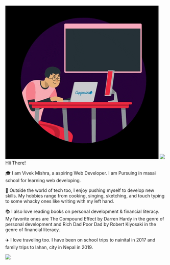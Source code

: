 ![Hello World](https://github.com/NatwarBHAI/image/raw/main/giphy.gif) <img src="https://github-readme-stats.vercel.app/api?username=NatwarBHAI&theme=highcontrast&show_icons=true&count_private=true">
Hii There!

🎓 I am Vivek Mishra, a aspiring Web Developer. I am Pursuing in masai school for learning web developing.

🎸 Outside the world of tech too, I enjoy pushing myself to develop new skills. My hobbies range from cooking, singing, sketching, and touch typing to some whacky ones like writing with my left hand.

📚 I also love reading books on personal development & financial literacy. My favorite ones are The Compound Effect by Darren Hardy in the genre of personal development and Rich Dad Poor Dad by Robert Kiyosaki in the genre of financial literacy.

✈️ I love traveling too. I have been on school trips to nainital in 2017 and family trips to lahan, city in Nepal in 2019.

<img src="https://github-readme-stats.vercel.app/api?username=NatwarBHAI&theme=highcontrast&show_icons=true&count_private=true">
